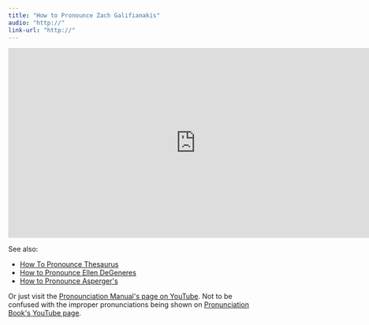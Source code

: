 ```yaml
---
title: "How to Pronounce Zach Galifianakis"
audio: "http://"
link-url: "http://"
---
```

<p><iframe width="759" height="386" src="http://www.youtube.com/embed/Mj1M36kdxH0" frameborder="0" allowfullscreen></iframe></p>
<p>See also:</p>
<ul>
<li><a href="http://www.youtube.com/watch?v=WTJBTqYamHc&amp;feature=relmfu">How To Pronounce Thesaurus</a></li>
<li><a href="http://youtu.be/QJQg_NXLyxg">How to Pronounce Ellen DeGeneres</a></li>
<li><a href="http://www.youtube.com/watch?v=qNpZbgIeqxk&amp;feature=relmfu">How to Pronounce Asperger's</a></li>
</ul>
<p>Or just visit the <a href="http://www.youtube.com/user/PronunciationManual">Pronounciation Manual's page on YouTube</a>. Not to be confused with the improper pronunciations being shown on <a href="http://www.youtube.com/user/pronunciationbook">Pronunciation Book's YouTube page</a>.</p>
